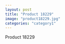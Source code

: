 ```yaml
---
layout: post
title: "Product 18229"
image: "product18229.jpg"
categories: "category1"
---
```

Product 18229
